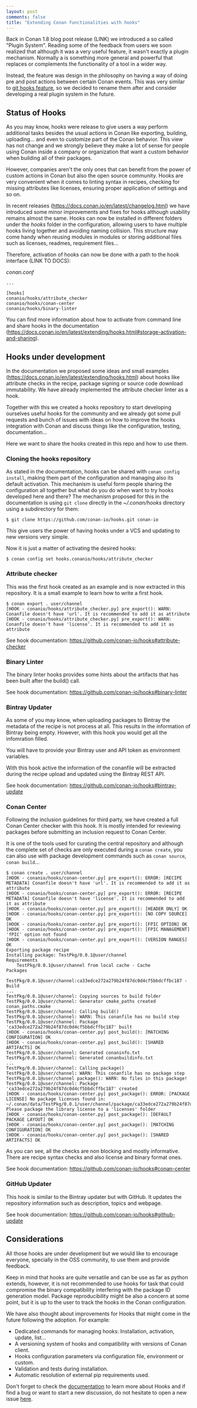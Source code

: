 ```yaml
---
layout: post
comments: false
title: "Extending Conan functionalities with hooks"
---
```


Back in Conan 1.8 blog post release (LINK) we introduced a so called "Plugin System". Reading some of the feedback from users we soon
realized that although it was a very useful feature, it wasn't exactly a plugin mechanism. Normally a is something more general and powerful
that replaces or complements the functionality of a tool in a wider way.

Instead, the feature was design in the philosophy on having a way of doing pre and post actions between certain Conan events. This was very
similar to [git hooks feature](https://git-scm.com/book/en/v2/Customizing-Git-Git-Hooks), so we decided to rename them after and consider
developing a real plugin system in the future.

## Status of Hooks

As you may know, hooks were release to give users a way perform additional tasks besides the usual actions in Conan like exporting,
building, uploading... and even to customize part of the Conan behavior. This view has not change and we strongly believe they make a lot of
sense for people using Conan inside a company or organization that want a custom behavior when building all of their packages.

However, companies aren't the only ones that can benefit from the power of custom actions in Conan but also the open source community. Hooks
are very convenient when it comes to linting syntax in recipes, checking for missing attributes like licenses, ensuring proper application
of settings and so on.

In recent releases (https://docs.conan.io/en/latest/changelog.html) we have introduced some minor improvements and fixes for hooks although
usability remains almost the same. Hooks can now be installed in different folders under the *hooks* folder in the configuration, allowing
users to have multiple hooks living together and avoiding naming collision. This structure may come handy when reusing modules in modules or
storing additional files such as licenses, readmes, requirement files...

Therefore, activation of hooks can now be done with a path to the hook interface (LINK TO DOCS):

*conan.conf*
```
...

[hooks]
conanio/hooks/attribute_checker
conanio/hooks/conan-center
conanio/hooks/binary-linter
```

You can find more information about how to activate from command line and share hooks in the documentation (https://docs.conan.io/en/latest/extending/hooks.html#storage-activation-and-sharing).

## Hooks under development

In the documentation we proposed some ideas and small examples (https://docs.conan.io/en/latest/extending/hooks.html) about hooks like
attribute checks in the recipe, package signing or source code download immutability. We have already implemented the attribute checker
linter as a hook.

Together with this we created a hooks repository to start developing ourselves useful hooks for the community and we already got some pull
requests and bunch of issues with ideas on how to improve the hooks integration with Conan and discuss things like the configuration,
testing, documentation...

Here we want to share the hooks created in this repo and how to use them.

### Cloning the hooks repository

As stated in the documentation, hooks can be shared with ``conan config install``, making them part of the configuration and managing also
its default activation. This mechanism is useful form people sharing the configuration all together but what do you do when want to try
hooks developed here and there? The mechanism proposed for this in the documentation is using ``git clone`` directly in the *~/.conan/hooks*
directory using a subdirectory for them:

```
$ git clone https://github.com/conan-io/hooks.git conan-io
```

This give users the power of having hooks under a VCS and updating to new versions very simple.

Now it is just a matter of activating the desired hooks:

```
$ conan config set hooks.conanio/hooks/attribute_checker
```

### Attribute checker

This was the first hook created as an example and is now extracted in this repository. It is a small example to learn how to write a first
hook.

```
$ conan export . user/channel
[HOOK - conanio/hooks/attribute_checker.py] pre_export(): WARN: Conanfile doesn't have 'url'. It is recommended to add it as attribute
[HOOK - conanio/hooks/attribute_checker.py] pre_export(): WARN: Conanfile doesn't have 'license'. It is recommended to add it as attribute
```

See hook documentation: https://github.com/conan-io/hooks#attribute-checker

### Binary Linter

The binary linter hooks provides some hints about the artifacts that has been built after the build() call.

See hook documentation: https://github.com/conan-io/hooks#binary-linter

### Bintray Updater

As some of you may know, when uploading packages to Bintray the metadata of the recipe is not process at all. This results in the information of Bintray being empty. However, with this hook you would get all the infomration filled.

You will have to provide your Bintray user and API token as environment variables.

With this hook active the information of the conanfile will be extracted during the recipe upload and updated using the Bintray REST API.

See hook documentation: https://github.com/conan-io/hooks#bintray-update

### Conan Center

Following the inclusion guidelines for third party, we have created a full Conan Center checker with this hook. It is mostly intended for reviewing packages before submitting an inclusion request to Conan Center.

It is one of the tools used for curating the central repository and although the complete set of checks are only executed during a ``conan create``, you can also use with package development commands such as ``conan source``, ``conan build``...

```
$ conan create . user/channel
[HOOK - conanio/hooks/conan-center.py] pre_export(): ERROR: [RECIPE METADATA] Conanfile doesn't have 'url'. It is recommended to add it as attribute
[HOOK - conanio/hooks/conan-center.py] pre_export(): ERROR: [RECIPE METADATA] Conanfile doesn't have 'license'. It is recommended to add it as attribute
[HOOK - conanio/hooks/conan-center.py] pre_export(): [HEADER ONLY] OK
[HOOK - conanio/hooks/conan-center.py] pre_export(): [NO COPY SOURCE] OK
[HOOK - conanio/hooks/conan-center.py] pre_export(): [FPIC OPTION] OK
[HOOK - conanio/hooks/conan-center.py] pre_export(): [FPIC MANAGEMENT] 'fPIC' option not found
[HOOK - conanio/hooks/conan-center.py] pre_export(): [VERSION RANGES] OK
Exporting package recipe
Installing package: TestPkg/0.0.1@user/channel
Requirements
    TestPkg/0.0.1@user/channel from local cache - Cache
Packages
    TestPkg/0.0.1@user/channel:ca33edce272a279b24f87dc0d4cf5bbdcffbc187 - Build
...
TestPkg/0.0.1@user/channel: Copying sources to build folder
TestPkg/0.0.1@user/channel: Generator cmake_paths created conan_paths.cmake
TestPkg/0.0.1@user/channel: Calling build()
TestPkg/0.0.1@user/channel: WARN: This conanfile has no build step
TestPkg/0.0.1@user/channel: Package 'ca33edce272a279b24f87dc0d4cf5bbdcffbc187' built
[HOOK - conanio/hooks/conan-center.py] post_build(): [MATCHING CONFIGURATION] OK
[HOOK - conanio/hooks/conan-center.py] post_build(): [SHARED ARTIFACTS] OK
TestPkg/0.0.1@user/channel: Generated conaninfo.txt
TestPkg/0.0.1@user/channel: Generated conanbuildinfo.txt
...
TestPkg/0.0.1@user/channel: Calling package()
TestPkg/0.0.1@user/channel: WARN: This conanfile has no package step
TestPkg/0.0.1@user/channel package(): WARN: No files in this package!
TestPkg/0.0.1@user/channel: Package 'ca33edce272a279b24f87dc0d4cf5bbdcffbc187' created
[HOOK - conanio/hooks/conan-center.py] post_package(): ERROR: [PACKAGE LICENSE] No package licenses found in: ~/.conan/data/TestPkg/0.0.1/user/channel/package/ca33edce272a279b24f87dc0d4cf5bbdcffbc187. Please package the library license to a 'licenses' folder
[HOOK - conanio/hooks/conan-center.py] post_package(): [DEFAULT PACKAGE LAYOUT] OK
[HOOK - conanio/hooks/conan-center.py] post_package(): [MATCHING CONFIGURATION] OK
[HOOK - conanio/hooks/conan-center.py] post_package(): [SHARED ARTIFACTS] OK
```

As you can see, all the checks are non blocking and mostly informative. There are recipe syntax checks and also license and binary format
ones.

See hook documentation: https://github.com/conan-io/hooks#conan-center

### GitHub Updater

This hook is similar to the Bintray updater but with GitHub. It updates the repository information such as description, topics and webpage.

See hook documentation: https://github.com/conan-io/hooks#github-update

## Considerations

All those hooks are under development but we would like to encourage everyone, specially in the OSS community, to use them and provide
feedback.

Keep in mind that hooks are quite versatile and can be use as far as python extends, however, it is not recommended to use hooks for task
that could compromise the binary compatibility interfering with the package ID generation model. Package reproducibility might be also a
concern at some point, but it is up to the user to track the hooks in the Conan configuration.

We have also thought about improvements for Hooks that might come in the future following the adoption. For example:

- Dedicated commands for managing hooks: Installation, activation, update, list...
- A versioning system of hooks and compatibility with versions of Conan client.
- Hooks configuration parameters via configuration file, environment or custom.
- Validation and tests during installation.
- Automatic resolution of external pip requirements used.


Don't forget to check the [documentation](https://docs.conan.io/en/latest/reference/hooks.html) to learn more about Hooks and if find a bug
or want to start a new discussion, do not hesitate to open a new issue [here](https://github.com/conan-io/hooks/issues).
